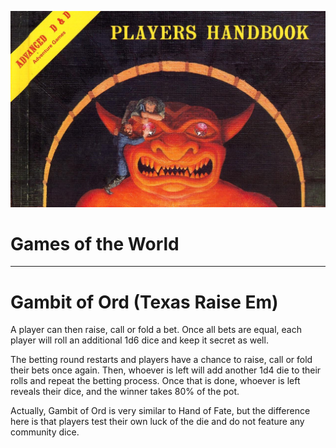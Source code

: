 ![Article Header](../../assets/images/heading.jpg)

# Games of the World

<HR>

# Gambit of Ord (Texas Raise Em)

A player can then raise, call or fold a bet. Once all bets are equal, each player will roll an additional 1d6 dice and keep it secret as well. 

The betting round restarts and players have a chance to raise, call or fold their bets once again. Then, whoever is left will add another 1d4 die to their rolls and repeat the betting process. Once that is done, whoever is left reveals their dice, and the winner takes 80% of the pot.

Actually, Gambit of Ord is very similar to Hand of Fate, but the difference here is that players test their own luck of the die and do not feature any community dice.